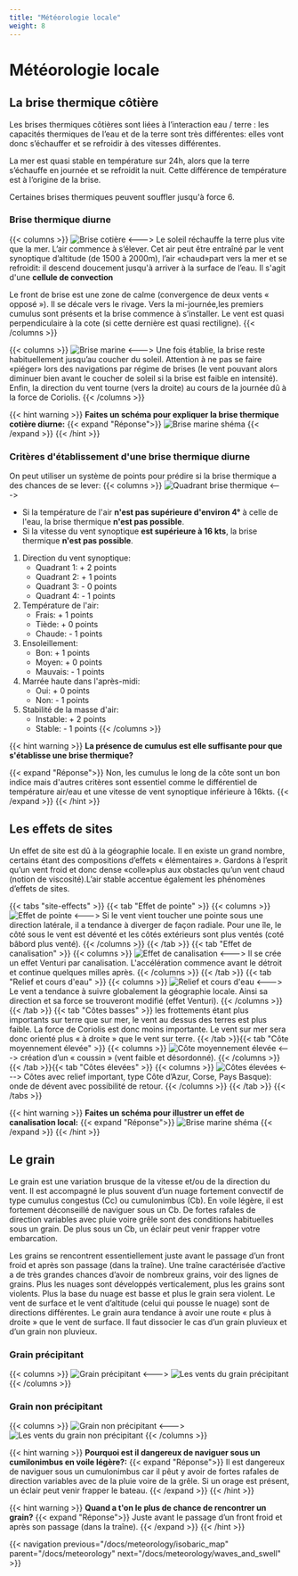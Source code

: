 ```yaml
---
title: "Météorologie locale"
weight: 8
---
```

# Météorologie locale

## La brise thermique côtière

Les brises thermiques côtières sont liées à l’interaction eau / terre : les capacités thermiques de l’eau et de la terre sont très différentes: elles vont donc s’échauffer et se refroidir à des vitesses différentes.

La mer est quasi stable en température sur 24h, alors que la terre s’échauffe en journée et se refroidit la nuit. Cette différence de
température est à l’origine de la brise.

Certaines brises thermiques peuvent souffler jusqu'à force 6. 

### Brise thermique diurne
{{< columns >}}
![Brise cotière](../images/costal-breeze.png)
<--->
Le soleil réchauffe la terre plus vite que la mer. L’air commence à s’élever.
Cet air peut être entraîné par le vent synoptique d’altitude (de 1500 à 2000m), l’air «chaud»part vers la mer et se refroidit: il descend doucement jusqu'à arriver à la surface de l’eau. Il s'agit d'une **cellule de convection** 

Le front de brise est une zone de calme (convergence de deux vents « opposé »). Il se
décale vers le rivage.
Vers la mi-journée,les premiers cumulus sont présents et la brise commence à s’installer. Le vent est quasi perpendiculaire à la cote
(si cette dernière est quasi rectiligne).
{{< /columns >}}

{{< columns >}}
![Brise marine](../images/sea-breeze.png)
<--->
Une fois établie, la brise reste habituellement jusqu’au coucher du soleil. Attention à ne pas se faire «piéger» lors des navigations par régime de brises (le vent pouvant alors diminuer bien avant le coucher de soleil si la  brise  est faible en intensité). Enfin, la direction du vent tourne (vers la droite) au cours de la journée dû à la force de Coriolis.
{{< /columns >}}

{{< hint warning >}}
**Faites un schéma pour expliquer la brise thermique cotière diurne:**
{{< expand "Réponse">}}
![Brise marine shéma](../images/sea-breeze-schema.jpeg)
{{< /expand >}}
{{< /hint >}}

### Critères d'établissement d'une brise thermique diurne

On peut utiliser un système de points pour prédire si la brise thermique a des chances de se lever:
{{< columns >}}
![Quadrant brise thermique](../images/quadrant-breeze.png)
<--->
* Si la température de l'air **n'est pas supérieure d'environ 4°** à celle de l'eau, la brise thermique **n'est pas possible**.
* Si la vitesse du vent synoptique **est supérieure à 16 kts**, la brise thermique **n'est pas possible**.

1. Direction du vent synoptique:
    * Quadrant 1: + 2 points 
    * Quadrant 2: + 1 points 
    * Quadrant 3: - 0 points 
    * Quadrant 4: - 1 points 
2. Température de l'air:
    * Frais: + 1 points
    * Tiède: + 0 points
    * Chaude: - 1 points
3. Ensoleillement:
    * Bon: + 1 points
    * Moyen: + 0 points
    * Mauvais: - 1 points
4. Marrée haute dans l'après-midi:
    * Oui: + 0 points
    * Non: - 1 points
5. Stabilité de la masse d'air:
    * Instable: + 2 points
    * Stable: - 1 points
{{< /columns >}}

{{< hint warning >}}
**La présence de cumulus est elle suffisante pour que s'établisse une brise thermique?**

{{< expand "Réponse">}}
Non, les cumulus le long de la côte sont un bon indice mais d'autres critères sont essentiel comme le différentiel de température air/eau et une vitesse de vent synoptique inférieure à 16kts. 
{{< /expand >}}
{{< /hint >}}

## Les effets de sites

Un effet de site est dû à la géographie locale. Il en existe un grand nombre, certains étant des compositions d’effets « élémentaires ». Gardons à l’esprit qu’un vent froid et donc dense «colle»plus aux obstacles qu’un vent chaud (notion de viscosité).L’air stable accentue également les phénomènes d’effets de sites.

{{< tabs "site-effects" >}}
{{< tab "Effet de pointe" >}}
{{< columns >}}
![Effet de pointe](../images/point-effect.png)
<--->
Si le vent vient toucher une pointe sous une direction latérale, il a tendance à diverger de façon radiale. Pour une île, le côté sous le vent est déventé et les côtés extérieurs sont plus ventés (coté bâbord plus venté).
{{< /columns >}}
{{< /tab >}}
{{< tab "Effet de canalisation" >}}
{{< columns >}}
![Effet de canalisation](../images/canalisation-effect.png)
<--->
Il se crée un effet Venturi par canalisation. L'accélération commence avant le détroit et continue quelques milles après.
{{< /columns >}}
{{< /tab >}}
{{< tab "Relief et cours d'eau" >}}
{{< columns >}}
![Relief et cours d'eau](../images/relief_and_watercourses.png)
<--->
Le vent a tendance à suivre globalement la géographie locale. Ainsi sa direction et sa force se trouveront modifié (effet Venturi).
{{< /columns >}}
{{< /tab >}}
{{< tab "Côtes basses" >}}
 les frottements étant plus importants sur terre que sur mer, le vent au dessus des terres est plus faible. La force de Coriolis est donc moins importante. Le vent sur mer sera donc orienté plus « à droite » que le vent sur terre.
{{< /tab >}}{{< tab "Côte moyennement élevée" >}}
{{< columns >}}
![Côte moyennement élevée](../images/moderately_high_hill.png)
<--->
 création d’un « coussin » (vent faible et désordonné).
{{< /columns >}}
{{< /tab >}}{{< tab "Côtes élevées" >}}
{{< columns >}}
![Côtes élevées](../images/high_hill.png)
<--->
Côtes avec relief important, type Côte d’Azur, Corse, Pays Basque): onde de dévent avec possibilité de retour.
{{< /columns >}}
{{< /tab >}}
{{< /tabs >}}

{{< hint warning >}}
**Faites un schéma pour illustrer un effet de canalisation local:**
{{< expand "Réponse">}}
![Brise marine shéma](../images/canalisation-effect-local.png)
{{< /expand >}}
{{< /hint >}}

## Le grain
Le grain est une variation brusque de la vitesse et/ou de la direction du vent. Il est accompagné le plus souvent d’un nuage fortement convectif de type cumulus congestus (Cc) ou cumulonimbus (Cb). En voile légère, il est fortement déconseillé de naviguer sous un Cb. De fortes rafales de direction variables avec pluie voire grêle sont des conditions habituelles sous un grain. De plus sous un Cb, un éclair peut venir frapper votre embarcation.

Les grains se rencontrent essentiellement juste avant le passage d’un front froid et après son passage (dans la traîne). Une traîne caractérisée d’active a de très grandes chances d’avoir de nombreux  grains, voir des lignes de grains. Plus les nuages sont développés verticalement, plus les grains sont violents. Plus la base du nuage est basse et plus le grain sera violent.
Le vent de surface et le vent d’altitude (celui qui pousse le nuage) sont de directions différentes. Le grain aura tendance à avoir une route « plus à droite » que le vent de surface.
Il faut dissocier le cas d’un grain pluvieux et d’un grain non pluvieux.

### Grain précipitant
{{< columns >}}
![Grain précipitant](../images/raining_grain.png)
<--->
![Les vents du grain précipitant](../images/raining_grain_wind.png)
{{< /columns >}}

### Grain non précipitant
{{< columns >}}
![Grain non précipitant](../images/non_raining_grain.png)
<--->
![Les vents du grain non précipitant](../images/non_raining_grain_wind.png)
{{< /columns >}}

{{< hint warning >}}
**Pourquoi est il dangereux de naviguer sous un cumilonimbus en voile légère?:**
{{< expand "Réponse">}}
Il est dangereux de naviguer sous un cumulonimbus car il pêut y avoir de fortes rafales de direction variables avec de la pluie voire de la grêle. Si un orage est présent, un éclair peut venir frapper le bateau.
{{< /expand >}}
{{< /hint >}}

{{< hint warning >}}
**Quand a t'on le plus de chance de rencontrer un grain?**
{{< expand "Réponse">}}
Juste avant le passage d’un front froid et après son passage (dans la traîne).
{{< /expand >}}
{{< /hint >}}

{{< navigation previous="/docs/meteorology/isobaric_map" parent="/docs/meteorology" next="/docs/meteorology/waves_and_swell" >}}
